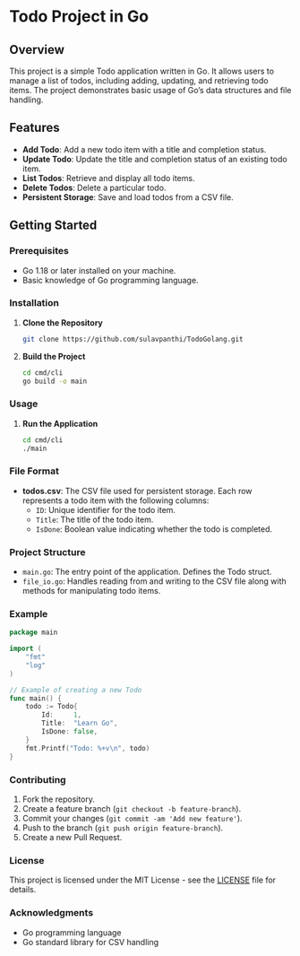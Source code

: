 # Todo Project in Go

## Overview

This project is a simple Todo application written in Go. It allows users to manage a list of todos, including adding, updating, and retrieving todo items. The project demonstrates basic usage of Go’s data structures and file handling.

## Features

- **Add Todo**: Add a new todo item with a title and completion status.
- **Update Todo**: Update the title and completion status of an existing todo item.
- **List Todos**: Retrieve and display all todo items.
- **Delete Todos**: Delete a particular todo.
- **Persistent Storage**: Save and load todos from a CSV file.

## Getting Started

### Prerequisites

- Go 1.18 or later installed on your machine.
- Basic knowledge of Go programming language.

### Installation

1. **Clone the Repository**

   ```bash
   git clone https://github.com/sulavpanthi/TodoGolang.git
   ```

2. **Build the Project**

   ```bash
   cd cmd/cli
   go build -o main
   ```

### Usage

1. **Run the Application**

   ```bash
   cd cmd/cli
   ./main
   ```

### File Format

- **todos.csv**: The CSV file used for persistent storage. Each row represents a todo item with the following columns:
  - `ID`: Unique identifier for the todo item.
  - `Title`: The title of the todo item.
  - `IsDone`: Boolean value indicating whether the todo is completed.

### Project Structure

- `main.go`: The entry point of the application. Defines the Todo struct.
- `file_io.go`: Handles reading from and writing to the CSV file along with methods for manipulating todo items.

### Example

```go
package main

import (
	"fmt"
	"log"
)

// Example of creating a new Todo
func main() {
	todo := Todo{
		Id:     1,
		Title:  "Learn Go",
		IsDone: false,
	}
	fmt.Printf("Todo: %+v\n", todo)
}
```

### Contributing

1. Fork the repository.
2. Create a feature branch (`git checkout -b feature-branch`).
3. Commit your changes (`git commit -am 'Add new feature'`).
4. Push to the branch (`git push origin feature-branch`).
5. Create a new Pull Request.

### License

This project is licensed under the MIT License - see the [LICENSE](LICENSE) file for details.

### Acknowledgments

- Go programming language
- Go standard library for CSV handling
